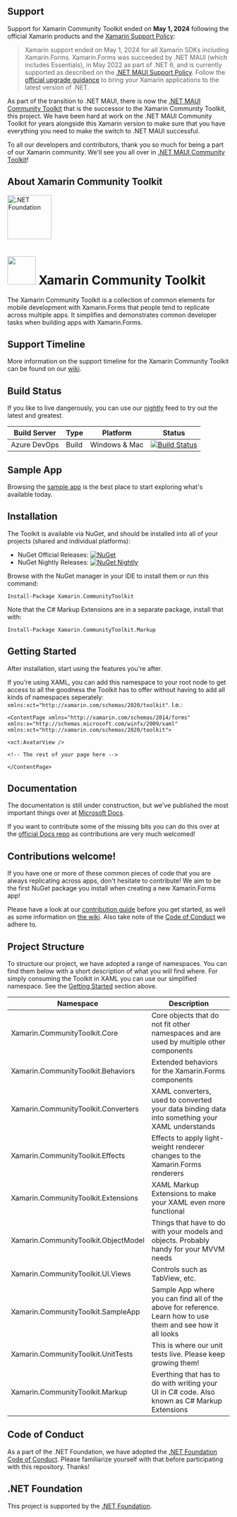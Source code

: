 ## Support

Support for Xamarin Community Toolkit ended on **May 1, 2024** following the official Xamarin products and the [Xamarin Support Policy][xamarin-support-policy]:

> Xamarin support ended on May 1, 2024 for all Xamarin SDKs including Xamarin.Forms.
Xamarin.Forms was succeeded by .NET MAUI (which includes Essentials), in May 2022 as part of .NET 6, and is currently supported as described on the [.NET MAUI Support Policy][maui-support-policy]. Follow the [official upgrade guidance][maui-upgrade-guidance] to bring your Xamarin applications to the latest version of .NET.

As part of the transition to .NET MAUI, there is now the [.NET MAUI Community Toolkit][dotnet-maui-toolkit-repo] that is the successor to the Xamarin Community Toolkit, this project. We have been hard at work on the .NET MAUI Community Toolkit for years alongside this Xamarin version to make sure that you have everything you need to make the switch to .NET MAUI successful.

To all our developers and contributors, thank you so much for being a part of our Xamarin community. We'll see you all over in [.NET MAUI Community Toolkit][dotnet-maui-toolkit-repo]!

[maui-support-policy]: https://dotnet.microsoft.com/platform/support/policy/maui
[maui-upgrade-guidance]: https://learn.microsoft.com/dotnet/maui/migration
[xamarin-support-policy]: https://dotnet.microsoft.com/platform/support/policy/xamarin
[dotnet-maui-toolkit-repo]: https://github.com/CommunityToolkit/Maui

## About Xamarin Community Toolkit

[<img src="https://raw.githubusercontent.com/dotnet-foundation/swag/master/logo/dotnetfoundation_v4.svg" alt=".NET Foundation" width=100>](https://dotnetfoundation.org)

<img src="assets/XamarinCommunityToolkit_128x128.png" width="64" /> Xamarin Community Toolkit
===========
The Xamarin Community Toolkit is a collection of common elements for mobile development with Xamarin.Forms that people tend to replicate across multiple apps. It simplifies and demonstrates common developer tasks when building apps with Xamarin.Forms.

## Support Timeline

More information on the support timeline for the Xamarin Community Toolkit can be found on our [wiki](https://github.com/xamarin/XamarinCommunityToolkit/wiki/FAQ#support-timeline).

## Build Status

If you like to live dangerously, you can use our [nightly](https://pkgs.dev.azure.com/xamarin/public/_packaging/XamarinCommunityToolkitNightly/nuget/v3/index.json) feed to try out the latest and greatest.

| Build Server | Type         | Platform | Status |
|--------------|--------------|----------|--------|
| Azure DevOps         | Build        | Windows & Mac  | [![Build Status](https://dev.azure.com/xamarin/public/_apis/build/status/xamarin/CommunityToolkit/xamarin.XamarinCommunityToolkit%20(Public)?branchName=main)](https://dev.azure.com/xamarin/public/_build?definitionId=55&_a=summary) |

## Sample App

Browsing the [sample app](./samples) is the best place to start exploring what's available today.

## Installation

The Toolkit is available via NuGet, and should be installed into all of your projects (shared and individual platforms):

* NuGet Official Releases: [![NuGet](https://img.shields.io/nuget/vpre/Xamarin.CommunityToolkit.svg?label=NuGet)](https://www.nuget.org/packages/Xamarin.CommunityToolkit/)
* NuGet Nightly Releases: [![NuGet Nightly](https://img.shields.io/badge/NuGet-Nightly-yellow)](https://pkgs.dev.azure.com/xamarin/public/_packaging/XamarinCommunityToolkitNightly/nuget/v3/index.json)

Browse with the NuGet manager in your IDE to install them or run this command:

`Install-Package Xamarin.CommunityToolkit`

Note that the C# Markup Extensions are in a separate package, install that with:

`Install-Package Xamarin.CommunityToolkit.Markup`

## Getting Started

After installation, start using the features you're after.

If you're using XAML, you can add this namespace to your root node to get access to all the goodness the Toolkit has to offer without having to add all kinds of namespaces seperately: `xmlns:xct="http://xamarin.com/schemas/2020/toolkit"`. I.e.:

```xaml
<ContentPage xmlns="http://xamarin.com/schemas/2014/forms" xmlns:x="http://schemas.microsoft.com/winfx/2009/xaml" 
xmlns:xct="http://xamarin.com/schemas/2020/toolkit">

<xct:AvatarView />

<!-- The rest of your page here -->

</ContentPage>
```

## Documentation

The documentation is still under construction, but we've published the most important things over at [Microsoft Docs](https://docs.microsoft.com/xamarin/community-toolkit/).

If you want to contribute some of the missing bits you can do this over at the [official Docs repo](https://github.com/MicrosoftDocs/xamarin-communitytoolkit) as contributions are very much welcomed!

## Contributions welcome!

If you have one or more of these common pieces of code that you are always replicating across apps, don't hesitate to contribute! We aim to be the first NuGet package you install when creating a new Xamarin.Forms app!

Please have a look at our [contribution guide](CONTRIBUTING.md) before you get started, as well as some information on [the wiki](https://github.com/xamarin/XamarinCommunityToolkit/wiki/Contributing-to-XamarinCommunityToolkit). Also take note of the [Code of Conduct](https://dotnetfoundation.org/code-of-conduct) we adhere to.

## Project Structure

To structure our project, we have adopted a range of namespaces. You can find them below with a short description of what you will find where. For simply consuming the Toolkit in XAML you can use our simplified namespace. See the [Getting Started](#getting-started) section above.

| Namespace | Description |
|--------------|--------------|
| Xamarin.CommunityToolkit.Core | Core objects that do not fit other namespaces and are used by multiple other components |
| Xamarin.CommunityToolkit.Behaviors | Extended behaviors for the Xamarin.Forms components |
| Xamarin.CommunityToolkit.Converters | XAML converters, used to converted your data binding data into something your XAML understands |
| Xamarin.CommunityToolkit.Effects | Effects to apply light-weight renderer changes to the Xamarin.Forms renderers |
| Xamarin.CommunityToolkit.Extensions | XAML Markup Extensions to make your XAML even more functional |
| Xamarin.CommunityToolkit.ObjectModel | Things that have to do with your models and objects. Probably handy for your MVVM needs |
| Xamarin.CommunityToolkit.UI.Views | Controls such as TabView, etc. |
| Xamarin.CommunityToolkit.SampleApp | Sample App where you can find all of the above for reference. Learn how to use them and see how it all looks |
| Xamarin.CommunityToolkit.UnitTests | This is where our unit tests live. Please keep growing them! |
| Xamarin.CommunityToolkit.Markup | Everthing that has to do with writing your UI in C# code. Also known as C# Markup Extensions |

## Code of Conduct
As a part of the .NET Foundation, we have adopted the [.NET Foundation Code of Conduct](https://dotnetfoundation.org/code-of-conduct). Please familiarize yourself with that before participating with this repository. Thanks!

## .NET Foundation
This project is supported by the [.NET Foundation](https://dotnetfoundation.org).
